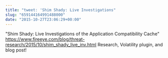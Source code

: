 ```yaml
---
title: "tweet: 'Shim Shady: Live Investigations"
slug: "659144164991488000"
date: "2015-10-27T23:06:29+00:00"
---
```

"Shim Shady: Live Investigations of the Application Compatibility Cache" https://www.fireeye.com/blog/threat-research/2015/10/shim_shady_live_inv.html Research, Volatility plugin, and blog post!